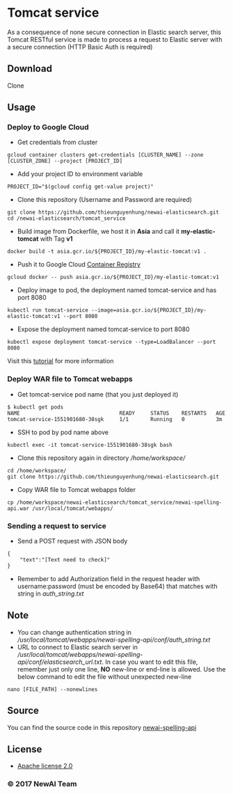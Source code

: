 Tomcat service
===================

As a consequence of none secure connection in Elastic search server, this Tomcat RESTful service is made to process a request to Elastic server with a secure connection (HTTP Basic Auth is required)

Download
-------------
Clone

Usage
-------------
### Deploy to Google Cloud
- Get credentials from cluster
```shell
gcloud container clusters get-credentials [CLUSTER_NAME] --zone [CLUSTER_ZONE] --project [PROJECT_ID]
```
- Add your project ID to environment variable
```shell
PROJECT_ID="$(gcloud config get-value project)"
```
- Clone this repository (Username and Password are required)
```shell
git clone https://github.com/thieunguyenhung/newai-elasticsearch.git
cd /newai-elasticsearch/tomcat_service
```
- Build image from Dockerfile, we host it in **Asia** and call it **my-elastic-tomcat** with Tag **v1**
```shell
docker build -t asia.gcr.io/${PROJECT_ID}/my-elastic-tomcat:v1 .
```
- Push it to Google Cloud [Container Registry](https://cloud.google.com/container-registry/docs/pushing-and-pulling)
```shell
gcloud docker -- push asia.gcr.io/${PROJECT_ID}/my-elastic-tomcat:v1
```
- Deploy image to pod, the deployment named tomcat-service and has port 8080
```shell
kubectl run tomcat-service --image=asia.gcr.io/${PROJECT_ID}/my-elastic-tomcat:v1 --port 8080
```
- Expose the deployment named tomcat-service to port 8080
```shell
kubectl expose deployment tomcat-service --type=LoadBalancer --port 8080
```
Visit this [tutorial](https://cloud.google.com/container-engine/docs/tutorials/hello-node) for more information

### Deploy WAR file to Tomcat webapps
- Get tomcat-service pod name (that you just deployed it)
```shell
$ kubectl get pods
NAME                                READY     STATUS    RESTARTS   AGE
tomcat-service-1551901680-38sgk     1/1       Running   0          3m
```
- SSH to pod by pod name above
```shell
kubectl exec -it tomcat-service-1551901680-38sgk bash
```
- Clone this repository again in directory */home/workspace/*
```shell
cd /home/workspace/
git clone https://github.com/thieunguyenhung/newai-elasticsearch.git
```
- Copy WAR file to Tomcat webapps folder
```shell
cp /home/workspace/newai-elasticsearch/tomcat_service/newai-spelling-api.war /usr/local/tomcat/webapps/
```

### Sending a request to service
- Send a POST request with JSON body
```shell
{
    "text":"[Text need to check]"
}
```
- Remember to add Authorization field in the request header with username:password (must be encoded by Base64) that matches with string in *auth_string.txt*

Note
-------------
- You can change authentication string in */usr/local/tomcat/webapps/newai-spelling-api/conf/auth_string.txt*
- URL to connect to Elastic search server in */usr/local/tomcat/webapps/newai-spelling-api/conf/elasticsearch_url.txt*. In case you want to edit this file, remember just only one line, **NO** new-line or end-line is allowed. Use the below command to edit the file without unexpected new-line
```shell
nano [FILE_PATH] --nonewlines
```

Source
-------------
You can find the source code in this repository [newai-spelling-api](https://github.com/thieunguyenhung/newai-spelling-api)

License 
-------------
- [Apache license 2.0](https://www.apache.org/licenses/LICENSE-2.0)

### © 2017 NewAI Team